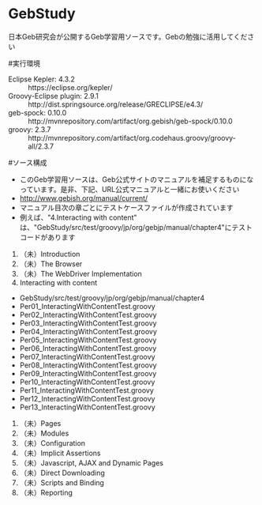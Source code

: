 # GebStudy
日本Geb研究会が公開するGeb学習用ソースです。Gebの勉強に活用してください

#実行環境
<dl>
  <dt>Eclipse Kepler: 4.3.2</dt>
  <dd>https://eclipse.org/kepler/</dd>
  <dt>Groovy-Eclipse plugin: 2.9.1</dt>
  <dd>http://dist.springsource.org/release/GRECLIPSE/e4.3/</dd>
  <dt>geb-spock: 0.10.0</dt>
  <dd>http://mvnrepository.com/artifact/org.gebish/geb-spock/0.10.0</dd>
  <dt>groovy: 2.3.7</dt>
  <dd>http://mvnrepository.com/artifact/org.codehaus.groovy/groovy-all/2.3.7</dd>
</dl>

#ソース構成
* このGeb学習用ソースは、Geb公式サイトのマニュアルを補足するものになっています。是非、下記、URL公式マニュアルと一緒にお使いください
 * http://www.gebish.org/manual/current/
* マニュアル目次の章ごとにテストケースファイルが作成されています
* 例えば、"4.Interacting with content"	は、"GebStudy/src/test/groovy/jp/org/gebjp/manual/chapter4"にテストコードがあります

1. （未）Introduction
1. （未）The Browser
1. （未）The WebDriver Implementation
1. Interacting with content
  * GebStudy/src/test/groovy/jp/org/gebjp/manual/chapter4
  * Per01_InteractingWithContentTest.groovy
  * Per02_InteractingWithContentTest.groovy
  * Per03_InteractingWithContentTest.groovy
  * Per04_InteractingWithContentTest.groovy
  * Per05_InteractingWithContentTest.groovy
  * Per06_InteractingWithContentTest.groovy
  * Per07_InteractingWithContentTest.groovy
  * Per08_InteractingWithContentTest.groovy
  * Per09_InteractingWithContentTest.groovy
  * Per10_InteractingWithContentTest.groovy
  * Per11_InteractingWithContentTest.groovy
  * Per12_InteractingWithContentTest.groovy
  * Per13_InteractingWithContentTest.groovy
1. （未）Pages
1. （未）Modules
1. （未）Configuration
1. （未）Implicit Assertions
1. （未）Javascript, AJAX and Dynamic Pages
1. （未）Direct Downloading
1. （未）Scripts and Binding
1. （未）Reporting
